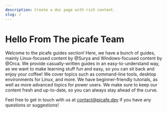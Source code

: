```yaml
---
description: Create a doc page with rich content.
slug: /
---
```


# Hello From The picafe Team

Welcome to the picafe guides section! Here, we have a bunch of guides, mainly Linux-focused content by @Surya and Windows-focused content by @Orca. We provide casually-written guides in an easy-to-understand way, as we want to make learning stuff fun and easy, so you can sit back and enjoy your coffee! We cover topics such as command-line tools, desktop environments for Linux, and more. We have beginner-friendly tutorials, as well as more advanced topics for power users. We make sure to keep our content fresh and up-to-date, so you can always stay ahead of the curve. 

Feel free to get in touch with us at <u>contact@picafe.dev</u> if you have any questions or suggestions!